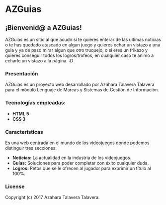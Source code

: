 AZGuias
====================

¡Bienvenid@ a AZGuias!
---------------------

AZGuias es un sitio al que acudir si te quieres enterar de las ultimas noticias o te has quedado atascado en algun juego y quieres echar un vistazo a una guia y ya de paso mirar algun que otro truquejo, o si eres un frikazo y quieres conseguir todos los logros/trofeos, en cualquier caso te animo a echarle un vistazo a la página. :D

### Presentación

AZGuias es un proyecto web desarrollado por Azahara Talavera Talavera para el módulo Lenguaje de Marcas y Sistemas de Gestión de Información.

### Tecnologías empleadas:

- **HTML 5**
- **CSS 3**

### Características

Es una web centrada en el mundo de los videojuegos donde podemos distinguir tres secciones:

- **Noticias:** La actualidad en la industria de los videojuegos.
- **Guías:** Soluciones para poder completar con éxito cualquier duda.
- **Logros:** Retos que se le ofrecen al jugador para exprimir un título al 100%.


### License

Copyright (c) 2017 Azahara Talavera Talavera.